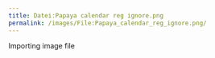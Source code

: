 ```yaml
---
title: Datei:Papaya calendar reg ignore.png
permalink: /images/File:Papaya_calendar_reg_ignore.png/
---
```


Importing image file